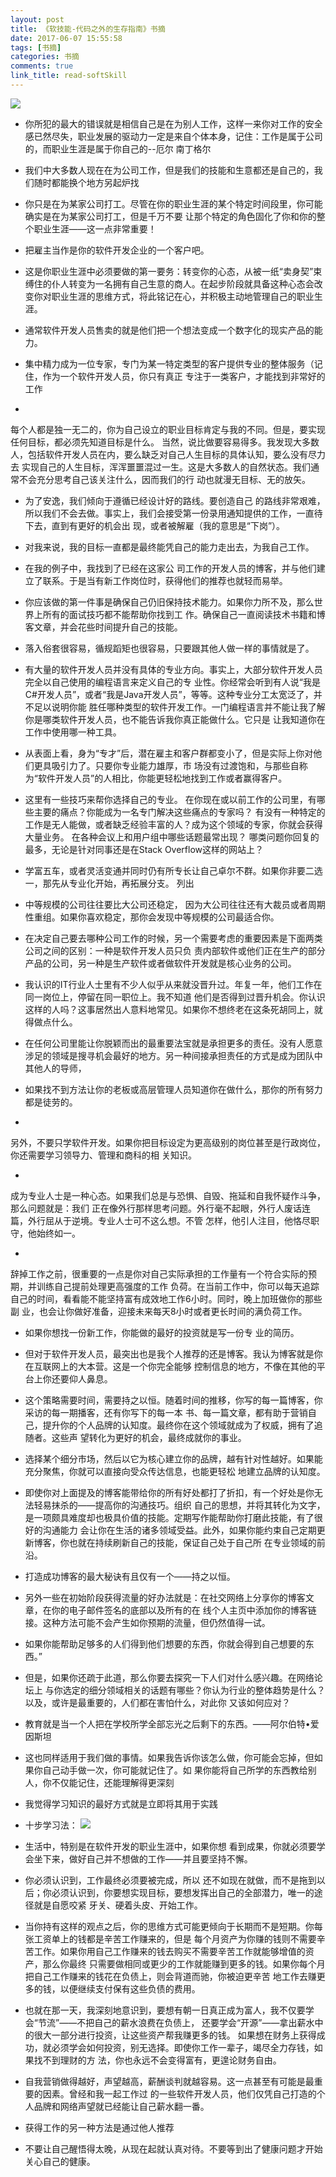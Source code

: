 ```yaml
---
layout: post
title: 《软技能-代码之外的生存指南》书摘
date: 2017-06-07 15:55:58
tags: [书摘]
categories: 书摘
comments: true
link_title: read-softSkill
---
```

![](http://onxkn9cbz.bkt.clouddn.com/13.jpg)

- 你所犯的最大的错误就是相信自己是在为别人工作，这样一来你对工作的安全感已然尽失，职业发展的驱动力一定是来自个体本身，记住：工作是属于公司的，而职业生涯是属于你自己的--厄尔 南丁格尔

- 我们中大多数人现在在为公司工作，但是我们的技能和生意都还是自己的，我们随时都能换个地方另起炉找

<!--more-->

- 你只是在为某家公司打工。尽管在你的职业生涯的某个特定时间段里，你可能确实是在为某家公司打工，但是千万不要
让那个特定的角色固化了你和你的整个职业生涯——这一点非常重要！

- 把雇主当作是你的软件开发企业的一个客户吧。

-  这是你职业生涯中必须要做的第一要务：转变你的心态，从被一纸“卖身契”束缚住的仆人转变为一名拥有自己生意的商人。在起步阶段就具备这种心态会改
变你对职业生涯的思维方式，将此铭记在心，并积极主动地管理自己的职业生涯。

- 通常软件开发人员售卖的就是他们把一个想法变成一个数字化的现实产品的能力。

- 集中精力成为一位专家，专门为某一特定类型的客户提供专业的整体服务（记住，作为一个软件开发人员，你只有真正
专注于一类客户，才能找到非常好的工作

- 
每个人都是独一无二的，你为自己设立的职业目标肯定与我的不同。但是，要实现任何目标，都必须先知道目标是什么。
当然，说比做要容易得多。我发现大多数人，包括软件开发人员在内，要么缺乏对自己人生目标的具体认知，要么没有尽力去
实现自己的人生目标，浑浑噩噩混过一生。这是大多数人的自然状态。我们通常不会充分思考自己该关注什么，因而我们的行
动也就漫无目标、无的放矢。

-  为了安逸，我们倾向于遵循已经设计好的路线。要创造自己
的路线非常艰难，所以我们不会去做。事实上，我们会接受第一份录用通知提供的工作，一直待下去，直到有更好的机会出
现，或者被解雇（我的意思是“下岗”）。

- 对我来说，我的目标一直都是最终能凭自己的能力走出去，为我自己工作。

-   在我的例子中，我找到了已经在这家公
司工作的开发人员的博客，并与他们建立了联系。于是当有新工作岗位时，获得他们的推荐也就轻而易举。

- 你应该做的第一件事是确保自己仍旧保持技术能力。如果你力所不及，那么世界上所有的面试技巧都不能帮助你找到工
作。确保自己一直阅读技术书籍和博客文章，并会花些时间提升自己的技能。

-  落入俗套很容易，循规蹈矩也很容易，只要跟其他人做一样的事情就是了。

- 有大量的软件开发人员并没有具体的专业方向。事实上，大部分软件开发人员完全以自己使用的编程语言来定义自己的专
业性。你经常会听到有人说“我是C#开发人员”，或者“我是Java开发人员”，等等。这种专业分工太宽泛了，并不足以说明你能
胜任哪种类型的软件开发工作。一门编程语言并不能让我了解你是哪类软件开发人员，也不能告诉我你真正能做什么。它只是
让我知道你在工作中使用哪一种工具。

- 从表面上看，身为“专才”后，潜在雇主和客户群都变小了，但是实际上你对他们更具吸引力了。只要你专业能力雄厚，市
场没有过渡饱和，与那些自称为“软件开发人员”的人相比，你能更轻松地找到工作或者赢得客户。

- 这里有一些技巧来帮你选择自己的专业。
在你现在或以前工作的公司里，有哪些主要的痛点？你能成为一名专门解决这些痛点的专家吗？
有没有一种特定的工作是无人能做，或者缺乏经验丰富的人？成为这个领域的专家，你就会获得大量业务。
在各种会议上和用户组中哪些话题最常出现？
哪类问题你回复的最多，无论是针对同事还是在Stack Overflow这样的网站上？

- 学富五车，或者灵活变通并同时仍有所专长让自己卓尔不群。如果你非要二选一，那先从专业化开始，再拓展分支。
列出

- 中等规模的公司往往要比大公司还稳定，
因为大公司往往还有大裁员或者周期性重组。如果你喜欢稳定，那你会发现中等规模的公司最适合你。

- 在决定自己要去哪种公司工作的时候，另一个需要考虑的重要因素是下面两类公司之间的区别：一种是软件开发人员只负
责内部软件或他们正在生产的部分产品的公司，另一种是生产软件或者做软件开发就是核心业务的公司。

- 我认识的IT行业人士里有不少人似乎从来就没晋升过。年复一年，他们工作在同一岗位上，停留在同一职位上。我不知道
他们是否得到过晋升机会。你认识这样的人吗？这事居然出人意料地常见。如果你不想终老在这条死胡同上，就得做点什么。

- 在任何公司里能让你脱颖而出的最重要法宝就是承担更多的责任。没有人愿意涉足的领域是搜寻机会最好的地方。另一种间接承担责任的方式是成为团队中其他人的导师，

- 如果找不到方法让你的老板或高层管理人员知道你在做什么，那你的所有努力都是徒劳的。

- 
另外，不要只学软件开发。如果你把目标设定为更高级别的岗位甚至是行政岗位，你还需要学习领导力、管理和商科的相
关知识。

- 
成为专业人士是一种心态。如果我们总是与恐惧、自毁、拖延和自我怀疑作斗争，那么问题就是：我们
正在像外行那样思考问题。外行毫不起眼，外行人废话连篇，外行屈从于逆境。专业人士可不这么想。不管
怎样，他引人注目，他恪尽职守，他始终如一。

- 
辞掉工作之前，很重要的一点是你对自己实际承担的工作量有一个符合实际的预期，并训练自己提前处理更高强度的工作
负荷。在当前工作中，你可以每天追踪自己的时间，看看能不能坚持富有成效地工作6小时。同时，晚上加班做你的那些副
业，也会让你做好准备，迎接未来每天8小时或者更长时间的满负荷工作。

- 如果你想找一份新工作，你能做的最好的投资就是写一份专
业的简历。

- 但对于软件开发人员，最突出也是我个人推荐的还是博客。我认为博客就是你在互联网上的大本营。这是一个你完全能够
控制信息的地方，不像在其他的平台上你还要仰人鼻息。

- 这个策略需要时间，需要持之以恒。随着时间的推移，你写的每一篇博客，你采访的每一期播客，还有你写下的每一本
书、每一篇文章，都有助于营销自己，提升你的个人品牌的认知度。最终你在这个领域就成为了权威，拥有了追随者。这些声
望转化为更好的机会，最终成就你的事业。

- 选择某个细分市场，然后以它为核心建立你的品牌，越有针对性越好。如果能充分聚焦，你就可以直接向受众传达信息，也能更轻松
地建立品牌的认知度。

- 即使你对上面提及的博客能带给你的所有好处都打了折扣，有一个好处是你无法轻易抹杀的——提高你的沟通技巧。组织
自己的思想，并将其转化为文字，是一项颇具难度却也极具价值的技能。定期写作能帮助你打磨此技能，有了很好的沟通能力
会让你在生活的诸多领域受益。此外，如果你能约束自己定期更新博客，你也就在持续刷新自己的技能，保证自己处于自己所
在专业领域的前沿。

- 打造成功博客的最大秘诀有且仅有一个——持之以恒。

- 另外一些在初始阶段获得流量的好办法就是：在社交网络上分享你的博客文章，在你的电子邮件签名的底部以及所有的在
线个人主页中添加你的博客链接。这种方法可能不会产生如你预期的流量，但仍然值得一试。

- 如果你能帮助足够多的人们得到他们想要的东西，你就会得到自己想要的东西。”

- 但是，如果你还疏于此道，那么你要去探究一下人们对什么感兴趣。在网络论坛上
与你选定的细分领域相关的话题有哪些？你认为行业的整体趋势是什么？以及，或许是最重要的，人们都在害怕什么，对此你
又该如何应对？

- 教育就是当一个人把在学校所学全部忘光之后剩下的东西。——阿尔伯特•爱因斯坦

-  这也同样适用于我们做的事情。如果我告诉你该怎么做，你可能会忘掉，但如果你自己动手做一次，你可能就记住了。如
果你能将自己所学的东西教给别人，你不仅能记住，还能理解得更深刻

- 我觉得学习知识的最好方式就是立即将其用于实践

- 十步学习法：
![](http://onxkn9cbz.bkt.clouddn.com/tenStepStudy.png)

- 生活中，特别是在软件开发的职业生涯中，如果你想
看到成果，你就必须要学会坐下来，做好自己并不想做的工作——并且要坚持不懈。

- 你必须认识到，工作最终必须要被完成，所以
还不如现在就做，而不是拖到以后；你必须认识到，你要想实现目标，要想发挥出自己的全部潜力，唯一的途径就是自愿咬紧
牙关、硬着头皮、开始工作。

- 当你持有这样的观点之后，你的思维方式可能更倾向于长期而不是短期。你每张工资单上的钱都是辛苦工作赚来的，但是
每个月资产为你赚的钱则不需要辛苦工作。如果你用自己工作赚来的钱去购买不需要辛苦工作就能够增值的资产，那么你最终
只需要做相同或更少的工作就能赚到更多的钱。如果你每个月把自己工作赚来的钱花在负债上，则会背道而驰，你被迫更辛苦
地工作去赚更多的钱，以便继续支付保有这些负债的费用。

- 也就在那一天，我深刻地意识到，要想有朝一日真正成为富人，我不仅要学会“节流”——不把自己的薪水浪费在负债上，
还要学会“开源”——拿出薪水中的很大一部分进行投资，让这些资产帮我赚更多的钱。
如果想在财务上获得成功，就必须学会如何投资，别无选择。即使你工作一辈子，竭尽全力存钱，如果找不到理财的方
法，你也永远不会变得富有，更遑论财务自由。

- 自我营销做得越好，声望越高，薪酬谈判就越容易。这一点甚至有可能是最重要的因素。曾经和我一起工作过
的一些软件开发人员，他们仅凭自己打造的个人品牌和网络声望就已经能让自己薪水翻一番。

- 获得工作的另一种方法是通过他人推荐

- 不要让自己醒悟得太晚，从现在起就认真对待。不要等到出了健康问题才开始关心自己的健康。














